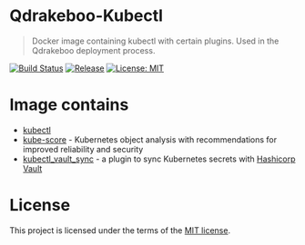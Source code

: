 Qdrakeboo-Kubectl
======

> Docker image containing kubectl with certain plugins. Used in the Qdrakeboo deployment process.

[![Build Status](https://img.shields.io/endpoint.svg?url=https%3A%2F%2Factions-badge.atrox.dev%2Fbbortt%2Fqdrakeboo-kubectl%2Fbadge&style=for-the-badge)](https://github.com/bbortt/qdrakeboo-kubectl/actions)
[![Release](https://img.shields.io/docker/pulls/bbortt/qdrakeboo-kubectl?style=for-the-badge)](https://cloud.docker.com/repository/docker/bbortt/qdrakeboo-kubectl)
[![License: MIT](https://img.shields.io/badge/License-MIT-yellow.svg?style=for-the-badge)](https://opensource.org/licenses/MIT)

# Image contains
* [kubectl](https://github.com/kubernetes/kubectl)
* [kube-score](https://github.com/zegl/kube-score) - Kubernetes object analysis with recommendations for improved reliability and security
* [kubectl_vault_sync](https://github.com/postfinance/kubectl-vault_sync) - a plugin to sync Kubernetes secrets with [Hashicorp Vault](https://github.com/hashicorp/vault)

# License

This project is licensed under the terms of the [MIT license](https://github.com/bbortt/qdrakeboo-kubectl/blob/master/LICENSE).
